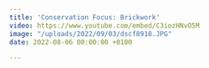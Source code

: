 ```yaml
---
title: 'Conservation Focus: Brickwork'
video: https://www.youtube.com/embed/C3iozHNvO5M
image: "/uploads/2022/09/03/dscf8918.JPG"
date: 2022-08-06 00:00:00 +0100

---
```

